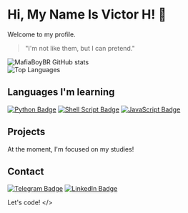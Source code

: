 # Hi, My Name Is Victor H! 👋

Welcome to my profile.

> "I'm not like them, but I can pretend."

![MafiaBoyBR GitHub stats](https://github-readme-stats.vercel.app/api?username=VictorH8&show_icons=true&theme=radical&langs_count=7)
<br>
![Top Languages](https://github-readme-stats.vercel.app/api/top-langs/?username=VictorH8&layout=compact&theme=radical&langs_count=7)

## Languages I'm learning

[![Python Badge](https://img.shields.io/badge/Python-3776AB?style=for-the-badge&logo=python&logoColor=white)](https://www.python.org/)
[![Shell Script Badge](https://img.shields.io/badge/Shell_Script-121011?style=for-the-badge&logo=gnu-bash&logoColor=white)](https://www.gnu.org/software/bash/)
[![JavaScript Badge](https://img.shields.io/badge/JavaScript-323330?style=for-the-badge&logo=javascript&logoColor=F7DF1E)](https://developer.mozilla.org/en-US/docs/Web/JavaScript)

## Projects

At the moment, I'm focused on my studies!

## Contact

[![Telegram Badge](https://img.shields.io/badge/Telegram-2CA5E0?style=for-the-badge&logo=telegram&logoColor=white)](https://t.me/MuzanDev)
[![LinkedIn Badge](https://img.shields.io/badge/LinkedIn-0077B5?style=for-the-badge&logo=linkedin&logoColor=white)](https://www.linkedin.com/in/victor-hugo-17932b260/)

Let's code! </>
